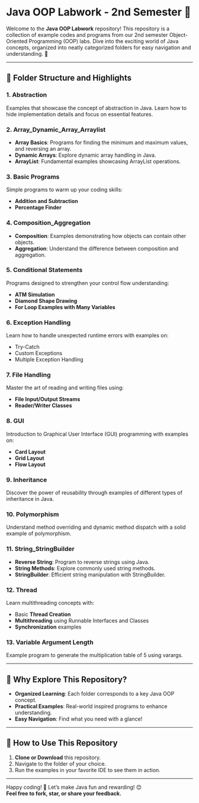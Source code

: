 # Java OOP Labwork - 2nd Semester 🌟

Welcome to the **Java OOP Labwork** repository! This repository is a collection of example codes and programs from our 2nd semester Object-Oriented Programming (OOP) labs. 
Dive into the exciting world of Java concepts, organized into neatly categorized folders for easy navigation and understanding. 🚀

---

## 📂 Folder Structure and Highlights

### **1. Abstraction**  
Examples that showcase the concept of abstraction in Java. Learn how to hide implementation details and focus on essential features.  

### **2. Array_Dynamic_Array_Arraylist**  
- **Array Basics**: Programs for finding the minimum and maximum values, and reversing an array.  
- **Dynamic Arrays**: Explore dynamic array handling in Java.  
- **ArrayList**: Fundamental examples showcasing ArrayList operations.  

### **3. Basic Programs**  
Simple programs to warm up your coding skills:  
- **Addition and Subtraction**  
- **Percentage Finder**  

### **4. Composition_Aggregation**  
- **Composition**: Examples demonstrating how objects can contain other objects.  
- **Aggregation**: Understand the difference between composition and aggregation.  

### **5. Conditional Statements**  
Programs designed to strengthen your control flow understanding:  
- **ATM Simulation**  
- **Diamond Shape Drawing**  
- **For Loop Examples with Many Variables**  

### **6. Exception Handling**  
Learn how to handle unexpected runtime errors with examples on:  
- Try-Catch  
- Custom Exceptions  
- Multiple Exception Handling  

### **7. File Handling**  
Master the art of reading and writing files using:  
- **File Input/Output Streams**  
- **Reader/Writer Classes**  

### **8. GUI**  
Introduction to Graphical User Interface (GUI) programming with examples on:  
- **Card Layout**  
- **Grid Layout**  
- **Flow Layout**  

### **9. Inheritance**  
Discover the power of reusability through examples of different types of inheritance in Java.  

### **10. Polymorphism**  
Understand method overriding and dynamic method dispatch with a solid example of polymorphism.  

### **11. String_StringBuilder**  
- **Reverse String**: Program to reverse strings using Java.  
- **String Methods**: Explore commonly used string methods.  
- **StringBuilder**: Efficient string manipulation with StringBuilder.  

### **12. Thread**  
Learn multithreading concepts with:  
- Basic **Thread Creation**  
- **Multithreading** using Runnable Interfaces and Classes  
- **Synchronization** examples  

### **13. Variable Argument Length**  
Example program to generate the multiplication table of 5 using varargs.

---

## 🌟 Why Explore This Repository?

- **Organized Learning**: Each folder corresponds to a key Java OOP concept.  
- **Practical Examples**: Real-world inspired programs to enhance understanding.  
- **Easy Navigation**: Find what you need with a glance!  

---

## 🎯 How to Use This Repository

1. **Clone or Download** this repository.  
2. Navigate to the folder of your choice.  
3. Run the examples in your favorite IDE to see them in action.  

---

Happy coding! 🚀 Let’s make Java fun and rewarding! 😊  
**Feel free to fork, star, or share your feedback.**
